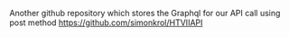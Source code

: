 Another github repository which stores the Graphql for our API call using post method
https://github.com/simonkrol/HTVIIAPI
